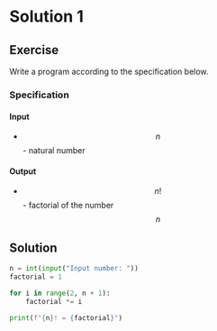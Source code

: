 # Solution 1

## Exercise 

Write a program according to the specification below.

### Specification

#### Input

* $$n$$ - natural number

#### Output

* $$n!$$ - factorial of the number $$n$$

## Solution

```python    
n = int(input("Input number: "))
factorial = 1

for i in range(2, n + 1):
    factorial *= i

print(f"{n}! = {factorial}")
```

